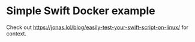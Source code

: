 # Simple Swift Docker example

Check out https://jonas.lol/blog/easily-test-your-swift-script-on-linux/ for context.
